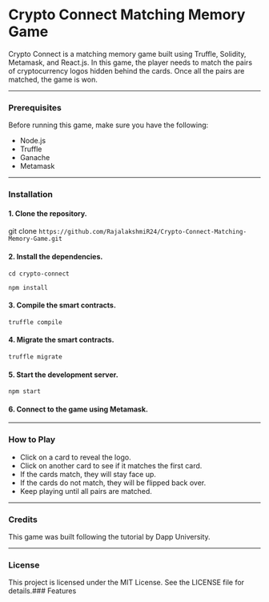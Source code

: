 # Crypto Connect Matching Memory Game
Crypto Connect is a matching memory game built using Truffle, Solidity, Metamask, and React.js. In this game, the player needs to match the pairs of cryptocurrency logos hidden behind the cards. Once all the pairs are matched, the game is won.

------------

### Prerequisites
Before running this game, make sure you have the following:

- Node.js
- Truffle
- Ganache
- Metamask

------------

### Installation
#### 1. Clone the repository.
git clone
`https://github.com/RajalakshmiR24/Crypto-Connect-Matching-Memory-Game.git`

#### 2. Install the dependencies.

`cd crypto-connect`

`npm install`

#### 3. Compile the smart contracts.

`truffle compile`

#### 4. Migrate the smart contracts.

`truffle migrate`

#### 5. Start the development server.

`npm start`

#### 6. Connect to the game using Metamask.

------------

### How to Play
- Click on a card to reveal the logo.
- Click on another card to see if it matches the first card.
- If the cards match, they will stay face up.
- If the cards do not match, they will be flipped back over.
- Keep playing until all pairs are matched.

------------

### Credits
This game was built following the tutorial by Dapp University.

------------

### License
This project is licensed under the MIT License. See the LICENSE file for details.### Features
